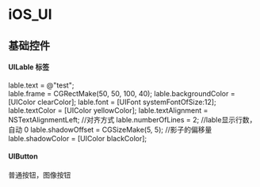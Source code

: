 # iOS_UI

## 基础控件

#### UILable 标签
lable.text                       = @"test";                                     
lable.frame                    = CGRectMake(50, 50, 100, 40);
lable.backgroundColor = [UIColor clearColor];
lable.font                       = [UIFont systemFontOfSize:12];
lable.textColor              = [UIColor yellowColor];
lable.textAlignment       = NSTextAlignmentLeft;                     //对齐方式
lable.numberOfLines     = 2;                                                    //lable显示行数，自动 0
lable.shadowOffset       = CGSizeMake(5, 5);                         //影子的偏移量
lable.shadowColor        = [UIColor blackColor];

#### UIButton
普通按钮，图像按钮


